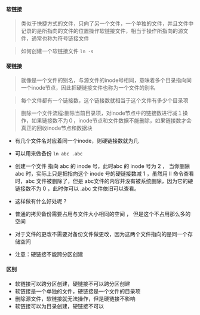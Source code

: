 #### 软链接
> 类似于快捷方式的文件，只向了另一个文件，一个单独的文件，并且文件中记录的是所指向的文件的位置操作软链接文件，相当于操作所指向的源文件，通常也称为符号链接文件

> 如何创建一个软链接文件 ```ln -s```


#### 硬链接
> 就像是一个文件的别名，与源文件的inode号相同，意味着多个目录指向同一个inode节点，因此把硬链接文件也称为一个文件的别名

> 每个文件都有一个链接数，这个链接数就相当于这个文件有多少个目录项

> 删除一个文件流程:删除当前目录项，对inode节点中的链接数进行减１操作，如果链接数不为０，inode节点和文件数据不能删除，如果链接数才会真正的回收inode节点和数据块

- 有几个文件名对应着同一个inode，则硬链接数就为几
- 可以用来做备份
	``` ln abc .abc  ```

- 创建一个文件 指向 abc 的 inode 号，此时abc 的 inode 号为 2 ， 当你删除 abc 时，实际上只是把指向这个 inode 号的硬链接数减 1 ，虽然用 ll 命令查看时，abc 文件被删除了，但是 abc文件的内容并没有被系统删除，因为它的硬链接数不为 0 ，此时你可以 .abc 文件依旧可以查看。

- 这样做有什么好处呢 ?

- 普通的拷贝备份需要占用与文件大小相同的空间 ， 但是这个不占用那么多的空间

- 对于文件的更改不需要对备份文件做更改，因为这两个文件指向的是同一个存储空间

- 注意：硬链接不能跨分区创建

#### 区别   
- 软链接可以跨分区创建，硬链接不可以跨分区创建
- 软链接是一个单独的文件，硬链接是一个文件的目录项
- 删除源文件，软链接就无法操作，但是硬链接不影响
- 软链接可以为目录创建，硬链接不可以